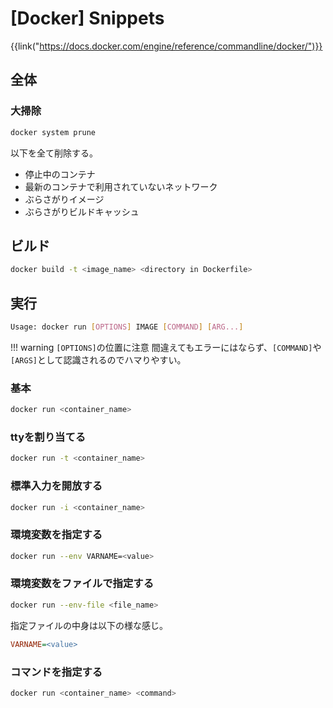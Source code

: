 # [Docker] Snippets

{{link("https://docs.docker.com/engine/reference/commandline/docker/")}}


全体
----

### 大掃除

```bash
docker system prune
```

以下を全て削除する。

* 停止中のコンテナ
* 最新のコンテナで利用されていないネットワーク
* ぶらさがりイメージ
* ぶらさがりビルドキャッシュ


ビルド
------

```bash
docker build -t <image_name> <directory in Dockerfile>
```


実行
----

```bash
Usage: docker run [OPTIONS] IMAGE [COMMAND] [ARG...]
```

!!! warning
    `[OPTIONS]`の位置に注意
    間違えてもエラーにはならず、`[COMMAND]`や`[ARGS]`として認識されるのでハマりやすい。


### 基本

```bash
docker run <container_name>
```

### ttyを割り当てる

```bash
docker run -t <container_name>
```

### 標準入力を開放する

```bash
docker run -i <container_name>
```

### 環境変数を指定する

```bash
docker run --env VARNAME=<value>
```

### 環境変数をファイルで指定する

```bash
docker run --env-file <file_name>
```

指定ファイルの中身は以下の様な感じ。

```ini
VARNAME=<value>
```

### コマンドを指定する

```bash
docker run <container_name> <command>
```

